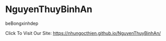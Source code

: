 # NguyenThuyBinhAn
beBongxinhdep





Click To Visit Our Site:
https://nhungocthien.github.io/NguyenThuyBinhAn/

